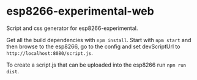 # esp8266-experimental-web

Script and css generator for esp8266-experimental.

Get all the build dependencies with `npm install`. Start with `npm start` and then browse to 
the esp8266, go to the config and set devScriptUrl to `http://localhost:8080/script.js`.

To create a script.js that can be uploaded into the esp8266 run `npm run dist`.
